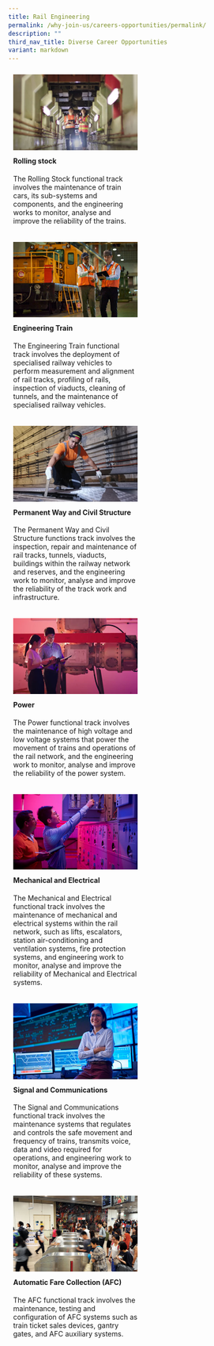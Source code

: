```yaml
---
title: Rail Engineering
permalink: /why-join-us/careers-opportunities/permalink/
description: ""
third_nav_title: Diverse Career Opportunities
variant: markdown
---
```

<div style="display: flex;
      flex-wrap: wrap;
      justify-content: left;">
<div style="float: left;
      width: 50%;
      padding: 10px;">
    <img style="width:100%" alt="Image 1" src="/images/rail-engineering1.jpg">
    <h4 style="margin-top:10px;" id="rolling-stock">Rolling stock</h4>
	<p style="margin-top:10px;">The Rolling Stock functional track involves the maintenance of train cars, its sub-systems and components, and the engineering works to monitor, analyse and improve the reliability of the trains.</p>
  </div>
  <div style="float: left;
      width: 50%;
      padding: 10px;">
    <img style="width:100%" alt="Image 2" src="/images/permanent-way-and-civil-structure-447x271-1.jpg">
   <h4 style="margin-top:10px;" id="Engineering-Train">Engineering Train</h4>
	<p style="margin-top:10px;">The Engineering Train functional track involves the deployment of specialised railway vehicles to perform measurement and alignment of rail tracks, profiling of rails, inspection of viaducts, cleaning of tunnels, and the maintenance of specialised railway vehicles.</p>
		
  </div>
			<div style="float: left;
      width: 50%;
      padding: 10px;">
    <img style="width:100%" alt="Image 1" src="/images/engineering-train-447x271-1.jpg">
     <h4 style="margin-top:10px;" id="Engineering-Train">Permanent Way and Civil Structure</h4>
	<p style="margin-top:10px;">The Permanent Way and Civil Structure functions track involves the inspection, repair and maintenance of rail tracks, tunnels, viaducts, buildings within the railway network and reserves, and the engineering work to monitor, analyse and improve the reliability of the track work and infrastructure.</p>
  </div>
<div style="float: left;
      width: 50%;
      padding: 10px;">
    <img style="width:100%" alt="Image 1" src="/images/rail-engineering4.jpg">
     <h4 style="margin-top:10px;" id="Engineering-Train">Power</h4>
	<p style="margin-top:10px;">The Power functional track involves the maintenance of high voltage and low voltage systems that power the movement of trains and operations of the rail network, and the engineering work to monitor, analyse and improve the reliability of the power system.</p>
  </div>
	<div style="float: left;
      width: 50%;
      padding: 10px;">
    <img style="width:100%" alt="Image 1" src="/images/mechanical-and-electrical-447x271-1.jpg">
     <h4 style="margin-top:10px;" id="Engineering-Train">Mechanical and Electrical</h4>
	<p style="margin-top:10px;">The Mechanical and Electrical functional track involves the maintenance of mechanical and electrical systems within the rail network, such as lifts, escalators, station air-conditioning and ventilation systems, fire protection systems, and engineering work to monitor, analyse and improve the reliability of Mechanical and Electrical systems.</p>
  </div>
<div style="float: left;
      width: 50%;
      padding: 10px;">
    <img style="width:100%" alt="Image 1" src="/images/signal-and-communication-447x271-1.jpg">
     <h4 style="margin-top:10px;" id="Engineering-Train">Signal and Communications</h4>
	<p style="margin-top:10px;">The Signal and Communications functional track involves the maintenance systems that regulates and controls the safe movement and frequency of trains, transmits voice, data and video required for operations, and engineering work to monitor, analyse and improve the reliability of these systems.</p>
  </div>
<div style="float: left;
      width: 50%;
      padding: 10px;">
    <img style="width:100%" alt="Image 1" src="/images/automatic-fare-collection-447x271-1.jpg">
     <h4 style="margin-top:10px;" id="Engineering-Train">Automatic Fare Collection (AFC)</h4>
	<p style="margin-top:10px;">The AFC functional track involves the maintenance, testing and configuration of AFC systems such as train ticket sales devices, gantry gates, and AFC auxiliary systems.</p>
  </div></div>